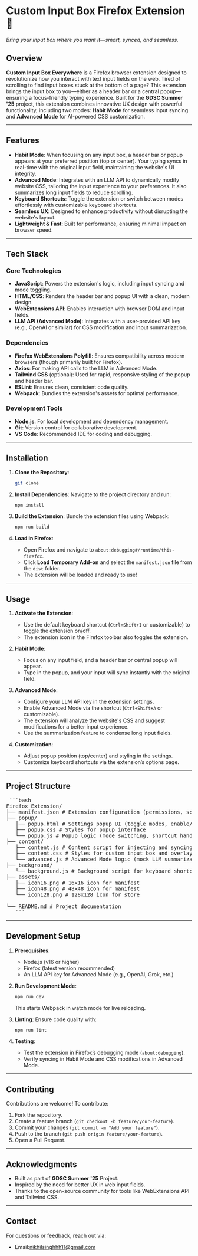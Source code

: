 # Custom Input Box Firefox Extension 🎉
*Bring your input box where you want it—smart, synced, and seamless.*

## Overview
**Custom Input Box Everywhere** is a Firefox browser extension designed to revolutionize how you interact with text input fields on the web. Tired of scrolling to find input boxes stuck at the bottom of a page? This extension brings the input box to you—either as a header bar or a central popup—ensuring a focus-friendly typing experience. Built for the **GDSC Summer '25** project, this extension combines innovative UX design with powerful functionality, including two modes: **Habit Mode** for seamless input syncing and **Advanced Mode** for AI-powered CSS customization.

---
## Features
- **Habit Mode**: When focusing on any input box, a header bar or popup appears at your preferred position (top or center). Your typing syncs in real-time with the original input field, maintaining the website's UI integrity.
- **Advanced Mode**: Integrates with an LLM API to dynamically modify website CSS, tailoring the input experience to your preferences. It also summarizes long input fields to reduce scrolling.
- **Keyboard Shortcuts**: Toggle the extension or switch between modes effortlessly with customizable keyboard shortcuts.
- **Seamless UX**: Designed to enhance productivity without disrupting the website's layout.
- **Lightweight & Fast**: Built for performance, ensuring minimal impact on browser speed.

---

## Tech Stack

### Core Technologies
- **JavaScript**: Powers the extension's logic, including input syncing and mode toggling.
- **HTML/CSS**: Renders the header bar and popup UI with a clean, modern design.
- **WebExtensions API**: Enables interaction with browser DOM and input fields.
- **LLM API (Advanced Mode)**: Integrates with a user-provided API key (e.g., OpenAI or similar) for CSS modification and input summarization.

### Dependencies
- **Firefox WebExtensions Polyfill**: Ensures compatibility across modern browsers (though primarily built for Firefox).
- **Axios**: For making API calls to the LLM in Advanced Mode.
- **Tailwind CSS** (optional): Used for rapid, responsive styling of the popup and header bar.
- **ESLint**: Ensures clean, consistent code quality.
- **Webpack**: Bundles the extension's assets for optimal performance.

### Development Tools
- **Node.js**: For local development and dependency management.
- **Git**: Version control for collaborative development.
- **VS Code**: Recommended IDE for coding and debugging.

---

## Installation

1. **Clone the Repository**:
   ```bash
   git clone 
   ```

2. **Install Dependencies**:
   Navigate to the project directory and run:
   ```bash
   npm install
   ```

3. **Build the Extension**:
   Bundle the extension files using Webpack:
   ```bash
   npm run build
   ```

4. **Load in Firefox**:
   - Open Firefox and navigate to `about:debugging#/runtime/this-firefox`.
   - Click **Load Temporary Add-on** and select the `manifest.json` file from the `dist` folder.
   - The extension will be loaded and ready to use!

---

## Usage

1. **Activate the Extension**:
   - Use the default keyboard shortcut (`Ctrl+Shift+I` or customizable) to toggle the extension on/off.
   - The extension icon in the Firefox toolbar also toggles the extension.

2. **Habit Mode**:
   - Focus on any input field, and a header bar or central popup will appear.
   - Type in the popup, and your input will sync instantly with the original field.

3. **Advanced Mode**:
   - Configure your LLM API key in the extension settings.
   - Enable Advanced Mode via the shortcut (`Ctrl+Shift+A` or customizable).
   - The extension will analyze the website's CSS and suggest modifications for a better input experience.
   - Use the summarization feature to condense long input fields.

4. **Customization**:
   - Adjust popup position (top/center) and styling in the settings.
   - Customize keyboard shortcuts via the extension’s options page.

---

## Project Structure

<pre> ```bash
Firefox_Extension/ 
├── manifest.json # Extension configuration (permissions, scripts, icons) 
├── popup/ 
   │── popup.html # Settings popup UI (toggle modes, enable/disable) 
   ├── popup.css # Styles for popup interface 
   └── popup.js # Popup logic (mode switching, shortcut handling)
├── content/
   ├── content.js # Content script for injecting and syncing input box (Habit Mode)
   ├── content.css # Styles for custom input box and overlay 
   └── advanced.js # Advanced Mode logic (mock LLM summarization, CSS manipulation) 
├── background/
   └── background.js # Background script for keyboard shortcuts Ctrl+Shift+N 
├── assets/ 
   ├── icon16.png # 16x16 icon for manifest 
   ├── icon48.png # 48x48 icon for manifest 
   └── icon128.png # 128x128 icon for store 
   
└── README.md # Project documentation 
   ``` </pre>
---

## Development Setup

1. **Prerequisites**:
   - Node.js (v16 or higher)
   - Firefox (latest version recommended)
   - An LLM API key for Advanced Mode (e.g., OpenAI, Grok, etc.)

2. **Run Development Mode**:
   ```bash
   npm run dev
   ```
   This starts Webpack in watch mode for live reloading.

3. **Linting**:
   Ensure code quality with:
   ```bash
   npm run lint
   ```

4. **Testing**:
   - Test the extension in Firefox’s debugging mode (`about:debugging`).
   - Verify syncing in Habit Mode and CSS modifications in Advanced Mode.

---

## Contributing

Contributions are welcome! To contribute:
1. Fork the repository.
2. Create a feature branch (`git checkout -b feature/your-feature`).
3. Commit your changes (`git commit -m "Add your feature"`).
4. Push to the branch (`git push origin feature/your-feature`).
5. Open a Pull Request.
---

## Acknowledgments

- Built as part of **GDSC Summer '25** Project.
- Inspired by the need for better UX in web input fields.
- Thanks to the open-source community for tools like WebExtensions API and Tailwind CSS.

---

## Contact
For questions or feedback, reach out via:
- Email:nikhilsinghhh11@gmail.com
